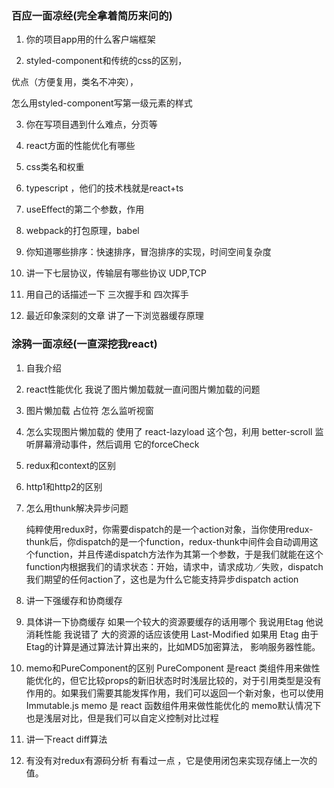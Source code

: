 ### 百应一面凉经(完全拿着简历来问的)

1. 你的项目app用的什么客户端框架

2. styled-component和传统的css的区别，

  优点（方便复用，类名不冲突），

  怎么用styled-component写第一级元素的样式

3. 你在写项目遇到什么难点，分页等

4. react方面的性能优化有哪些

5. css类名和权重

6. typescript ，他们的技术栈就是react+ts

7. useEffect的第二个参数，作用

8. webpack的打包原理，babel

9. 你知道哪些排序：快速排序，冒泡排序的实现，时间空间复杂度

10.  讲一下七层协议，传输层有哪些协议 UDP,TCP

11. 用自己的话描述一下 三次握手和 四次挥手

12. 最近印象深刻的文章 讲了一下浏览器缓存原理

### 涂鸦一面凉经(一直深挖我react)

1. 自我介绍

2. react性能优化 我说了图片懒加载就一直问图片懒加载的问题

3. 图片懒加载 占位符 怎么监听视窗

4. 怎么实现图片懒加载的
    使用了 react-lazyload 这个包，利用 better-scroll 监听屏幕滑动事件，然后调用 它的forceCheck
    
5. redux和context的区别

6. http1和http2的区别

7. 怎么用thunk解决异步问题

    纯粹使用redux时，你需要dispatch的是一个action对象，当你使用redux-thunk后，你dispatch的是一个function，redux-thunk中间件会自动调用这个function，并且传递dispatch方法作为其第一个参数，于是我们就能在这个function内根据我们的请求状态：开始，请求中，请求成功／失败，dispatch我们期望的任何action了，这也是为什么它能支持异步dispatch action

8. 讲一下强缓存和协商缓存

9. 具体讲一下协商缓存  如果一个较大的资源要缓存的话用哪个 我说用Etag 他说消耗性能 我说错了
    大的资源的话应该使用 Last-Modified 如果用 Etag 由于Etag的计算是通过算法计算出来的，比如MD5加密算法， 影响服务器性能。

10. memo和PureComponent的区别
    PureComponent 是react 类组件用来做性能优化的，但它比较props的新旧状态时时浅层比较的，对于引用类型是没有作用的。如果我们需要其能发挥作用，我们可以返回一个新对象，也可以使用 Immutable.js
    memo 是 react 函数组件用来做性能优化的 memo默认情况下也是浅层对比，但是我们可以自定义控制对比过程

11. 讲一下react diff算法

12. 有没有对redux有源码分析
     有看过一点 ，它是使用闭包来实现存储上一次的值。
